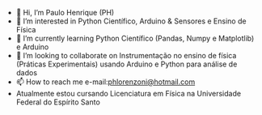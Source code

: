 - 👋 Hi, I’m Paulo Henrique (PH)
- 👀 I’m interested in Python Científico, Arduino & Sensores e Ensino de Física 
- 🌱 I’m currently learning Python Científico (Pandas, Numpy e Matplotlib) e Arduino
- 💞️ I’m looking to collaborate on Instrumentação no ensino de física (Práticas Experimentais) usando Arduino e Python para análise de dados 
- 📫 How to reach me e-mail:phlorenzoni@hotmail.com
- Atualmente estou cursando Licenciatura em Física na Universidade Federal do Espírito Santo
<!---
phlorenzoni/phlorenzoni is a ✨ special ✨ repository because its `README.md` (this file) appears on your GitHub profile.
You can click the Preview link to take a look at your changes.
--->
